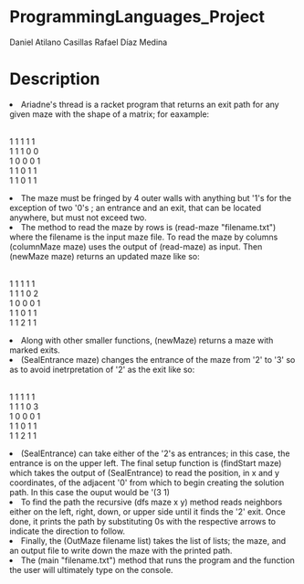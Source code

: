 # ProgrammingLanguages_Project

Daniel Atilano Casillas
Rafael Díaz Medina 
</br>

<h1> Description </h1>
<li> Ariadne's thread is a racket program that returns an exit path for any given maze with the shape of a matrix; for eaxample: </li>
</br>

1 1 1 1 1 </br>
1 1 1 0 0 </br>
1 0 0 0 1    
1 1 0 1 1 </br>
1 1 0 1 1 </br>

<li> The maze must be fringed by 4 outer walls with anything but '1's for the exception of two '0's ; an entrance and an exit, that can be located anywhere, but must not exceed two.</li>

<li> The method to read the maze by rows is (read-maze "filename.txt") where the filename is the input maze file. To read the maze by columns (columnMaze maze) uses the output of (read-maze) as input. Then (newMaze maze) returns an updated maze like so: </li>
</br>

1 1 1 1 1 </br>
1 1 1 0 2 </br>
1 0 0 0 1 </br>
1 1 0 1 1 </br>
1 1 2 1 1 </br>

<li> Along with other smaller functions, (newMaze) returns a maze with marked exits. </li>
<li> (SealEntrance maze) changes the entrance of the maze from '2' to '3' so as to avoid inetrpretation of '2' as the exit like so: </li>
</br>

1 1 1 1 1 </br>
1 1 1 0 3 </br>
1 0 0 0 1 </br>
1 1 0 1 1 </br>
1 1 2 1 1 </br>

<li> (SealEntrance) can take either of the '2's as entrances; in this case, the entrance is on the upper left. The final setup function is (findStart maze) which takes the output of (SealEntrance) to read the position, in x and y coordinates, of the adjacent '0' from which to begin creating the solution path. 
In this case the ouput would be '(3 1) </li>
<li> To find the path the recursive (dfs maze x y) method reads neighbors either on the left, right, down, or upper side until it finds the '2' exit. Once done, it prints the path by substituting 0s with the respective arrows to indicate the direction to follow. </li>
<li> Finally, the (OutMaze filename list) takes the list of lists; the maze, and an output file to write down the maze with the printed path. </li>
<li> The (main "filename.txt") method that runs the program and the function the user will ultimately type on the console. </li>



